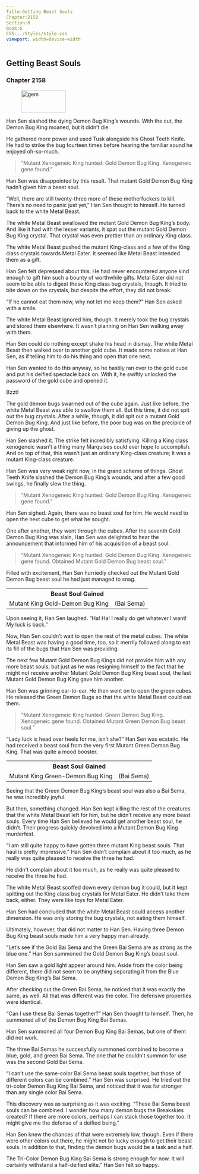 ```yaml
---
Title:Getting Beast Souls 
Chapter:2158 
Section:8 
Book:6 
CSS:../Styles/style.css 
viewport: width=device-width
---
```

  
## Getting Beast Souls
### Chapter 2158
  
<figure>
	<img src="../Images/gem.gif" alt="gem" id="gem" width="120" height="60" />
</figure>
  

  
Han Sen slashed the dying Demon Bug King’s wounds. With the cut, the Demon Bug King moaned, but it didn’t die.

He gathered more power and used Tusk alongside his Ghost Teeth Knife. He had to strike the bug fourteen times before hearing the familiar sound he enjoyed oh-so-much.

> “Mutant Xenogeneic King hunted: Gold Demon Bug King. Xenogeneic gene found.”

Han Sen was disappointed by this result. That mutant Gold Demon Bug King hadn’t given him a beast soul.

“Well, there are still twenty-three more of these motherfuckers to kill. There’s no need to panic just yet,” Han Sen thought to himself. He turned back to the white Metal Beast.

The white Metal Beast swallowed the mutant Gold Demon Bug King’s body. And like it had with the lesser variants, it spat out the mutant Gold Demon Bug King crystal. That crystal was even prettier than an ordinary King class.

The white Metal Beast pushed the mutant King-class and a few of the King class crystals towards Metal Eater. It seemed like Metal Beast intended them as a gift.

Han Sen felt depressed about this. He had never encountered anyone kind enough to gift him such a bounty of worthwhile gifts. Metal Eater did not seem to be able to digest those King class bug crystals, though. It tried to bite down on the crystals, but despite the effort, they did not break.

“If he cannot eat them now, why not let me keep them?” Han Sen asked with a smile.

The white Metal Beast ignored him, though. It merely took the bug crystals and stored them elsewhere. It wasn’t planning on Han Sen walking away with them.

Han Sen could do nothing except shake his head in dismay. The white Metal Beast then walked over to another gold cube. It made some noises at Han Sen, as if telling him to do his thing and open that one next.

Han Sen wanted to do this anyway, so he hastily ran over to the gold cube and put his deified spectacle back on. With it, he swiftly unlocked the password of the gold cube and opened it.

Bzzt!

The gold demon bugs swarmed out of the cube again. Just like before, the white Metal Beast was able to swallow them all. But this time, it did not spit out the bug crystals. After a while, though, it did spit out a mutant Gold Demon Bug King. And just like before, the poor bug was on the precipice of giving up the ghost.

Han Sen slashed it. The strike felt incredibly satisfying. Killing a King class xenogeneic wasn’t a thing many Marquises could ever hope to accomplish. And on top of that, this wasn’t just an ordinary King-class creature; it was a mutant King-class creature.

Han Sen was very weak right now, in the grand scheme of things. Ghost Teeth Knife slashed the Demon Bug King’s wounds, and after a few good swings, he finally slew the thing.

> “Mutant Xenogeneic King hunted: Gold Demon Bug King. Xenogeneic gene found.”

Han Sen sighed. Again, there was no beast soul for him. He would need to open the next cube to get what he sought.

One after another, they went through the cubes. After the seventh Gold Demon Bug King was slain, Han Sen was delighted to hear the announcement that informed him of his acquisition of a beast soul.

> “Mutant Xenogeneic King hunted: Gold Demon Bug King. Xenogeneic gene found. Obtained Mutant Gold Demon Bug beast soul.”

Filled with excitement, Han Sen hurriedly checked out the Mutant Gold Demon Bug beast soul he had just managed to snag.

<div class="tables">
	<table class="beast">
		<tr>
			<th colspan="2">Beast Soul Gained</th>
		</tr><tr>
			<td>Mutant King Gold-Demon Bug King</td>
			<td>(Bai Sema)</td>
		</tr>
	</table>
	<!-- Mutant Gold Demon Bug King beast soul: Bai Sema-type -->
</div> 

Upon seeing it, Han Sen laughed. “Ha! Ha! I really do get whatever I want! My luck is back.”

Now, Han Sen couldn’t wait to open the rest of the metal cubes. The white Metal Beast was having a good time, too, so it merrily followed along to eat its fill of the bugs that Han Sen was providing.

The next few Mutant Gold Demon Bug Kings did not provide him with any more beast souls, but just as he was resigning himself to the fact that he might not receive another Mutant Gold Demon Bug King beast soul, the last Mutant Gold Demon Bug King gave him another.

Han Sen was grinning ear-to-ear. He then went on to open the green cubes. He released the Green Demon Bugs so that the white Metal Beast could eat them.

> “Mutant Xenogeneic King hunted: Green Demon Bug King. Xenogeneic gene found. Obtained Mutant Green Demon Bug beast soul.”

“Lady luck is head over heels for me, isn’t she?” Han Sen was ecstatic. He had received a beast soul from the very first Mutant Green Demon Bug King. That was quite a mood booster.

<div class="tables">
	<table class="beast">
		<tr>
			<th colspan="2">Beast Soul Gained</th>
		</tr><tr>
			<td>Mutant King Green-Demon Bug King</td>
			<td>(Bai Sema)</td>
		</tr>
	</table>
	<!-- -->
</div> 

Seeing that the Green Demon Bug King’s beast soul was also a Bai Sema, he was incredibly joyful.

But then, something changed. Han Sen kept killing the rest of the creatures that the white Metal Beast left for him, but he didn’t receive any more beast souls. Every time Han Sen believed he would get another beast soul, he didn’t. Their progress quickly devolved into a Mutant Demon Bug King murderfest.

“I am still quite happy to have gotten three mutant King beast souls. That haul is pretty impressive.” Han Sen didn’t complain about it too much, as he really was quite pleased to receive the three he had.

He didn't complain about it too much, as he really was quite pleased to receive the three he had.

The white Metal Beast scoffed down every demon bug it could, but it kept spitting out the King class bug crystals for Metal Eater. He didn’t take them back, either. They were like toys for Metal Eater.

Han Sen had concluded that the white Metal Beast could access another dimension. He was only storing the bug crystals, not eating them himself.

Ultimately, however, that did not matter to Han Sen. Having three Demon Bug King beast souls made him a very happy man already.

“Let’s see if the Gold Bai Sema and the Green Bai Sema are as strong as the blue one.” Han Sen summoned the Gold Demon Bug King’s beast soul.

Han Sen saw a gold light appear around him. Aside from the color being different, there did not seem to be anything separating it from the Blue Demon Bug King’s Bai Sema.

After checking out the Green Bai Sema, he noticed that it was exactly the same, as well. All that was different was the color. The defensive properties were identical.

“Can I use these Bai Semas together?” Han Sen thought to himself. Then, he summoned all of the Demon Bug King Bai Semas.

Han Sen summoned all four Demon Bug King Bai Semas, but one of them did not work.

The three Bai Semas he successfully summoned combined to become a blue, gold, and green Bai Sema. The one that he couldn’t summon for use was the second Gold Bai Sema.

“I can’t use the same-color Bai Sema beast souls together, but those of different colors can be combined.” Han Sen was surprised. He tried out the tri-color Demon Bug King Bai Sema, and noticed that it was far stronger than any single color Bai Sema.

This discovery was as surprising as it was exciting. “These Bai Sema beast souls can be combined. I wonder how many demon bugs the Breakskies created? If there are more colors, perhaps I can stack those together too. It might give me the defense of a deified being.”

Han Sen knew the chances of that were extremely low, though. Even if there were other colors out there, he might not be lucky enough to get their beast souls. In addition to that, finding the demon bugs would be a task and a half.

The Tri-Color Demon Bug King Bai Sema is strong enough for now. It will certainly withstand a half-deified elite.” Han Sen felt so happy.